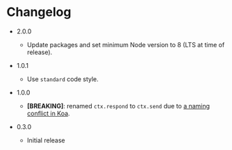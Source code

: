 # Changelog

- 2.0.0

  - Update packages and set minimum Node version to 8 (LTS at time of release).

- 1.0.1

  - Use `standard` code style.

- 1.0.0

  - **[BREAKING]**: renamed `ctx.respond` to `ctx.send` due to [a naming conflict in Koa](http://koajs.com/#ctx-respond).

- 0.3.0
  - Initial release
